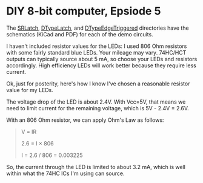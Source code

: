 # DIY 8-bit computer, Epsiode 5

The [SRLatch](SRLatch), [DTypeLatch](DTypeLatch), and [DTypeEdgeTriggered](DTypeEdgeTriggered) directories have the schematics (KiCad and PDF) for each of the demo circuits.

I haven't included resistor values for the LEDs: I used 806 Ohm resistors with some fairly standard blue LEDs.  Your mileage may vary.  74HC/HCT outputs can typically source about 5 mA, so choose your LEDs and resistors accordingly.  High efficiency LEDs will work better because they require less current.

Ok, just for posterity, here's how I know I've chosen a reasonable resistor value for my LEDs.

The voltage drop of the LED is about 2.4V.  With Vcc=5V, that means we need to limit current for the remaining voltage, which is 5V - 2.4V = 2.6V.

With an 806 Ohm resistor, we can apply Ohm's Law as follows:

> V = IR
>
> 2.6 = I × 806
>
> I = 2.6 / 806 = 0.003225

So, the current through the LED is limited to about 3.2 mA, which is well within what the 74HC ICs I'm using can source.
